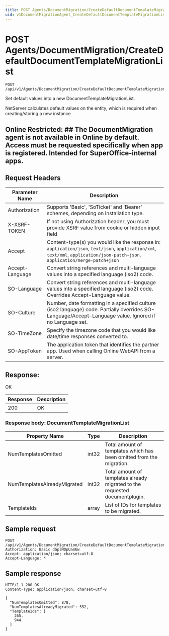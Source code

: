 ```yaml
---
title: POST Agents/DocumentMigration/CreateDefaultDocumentTemplateMigrationList
uid: v1DocumentMigrationAgent_CreateDefaultDocumentTemplateMigrationList
---
```


# POST Agents/DocumentMigration/CreateDefaultDocumentTemplateMigrationList

```http
POST /api/v1/Agents/DocumentMigration/CreateDefaultDocumentTemplateMigrationList
```

Set default values into a new DocumentTemplateMigrationList.


NetServer calculates default values on the entity, which is required when creating/storing a new instance


## Online Restricted: ## The DocumentMigration agent is not available in Online by default. Access must be requested specifically when app is registered. Intended for SuperOffice-internal apps.







## Request Headers

| Parameter Name | Description |
|----------------|-------------|
| Authorization  | Supports 'Basic', 'SoTicket' and 'Bearer' schemes, depending on installation type. |
| X-XSRF-TOKEN   | If not using Authorization header, you must provide XSRF value from cookie or hidden input field |
| Accept         | Content-type(s) you would like the response in: `application/json`, `text/json`, `application/xml`, `text/xml`, `application/json-patch+json`, `application/merge-patch+json` |
| Accept-Language | Convert string references and multi-language values into a specified language (iso2) code. |
| SO-Language | Convert string references and multi-language values into a specified language (iso2) code. Overrides Accept-Language value. |
| SO-Culture | Number, date formatting in a specified culture (iso2 language) code. Partially overrides SO-Language/Accept-Language value. Ignored if no Language set. |
| SO-TimeZone | Specify the timezone code that you would like date/time responses converted to. |
| SO-AppToken | The application token that identifies the partner app. Used when calling Online WebAPI from a server. |


## Response:

OK

| Response | Description |
|----------------|-------------|
| 200 | OK |

### Response body: DocumentTemplateMigrationList

| Property Name | Type |  Description |
|----------------|------|--------------|
| NumTemplatesOmitted | int32 | Total amount of templates which has been omitted from the migration. |
| NumTemplatesAlreadyMigrated | int32 | Total amount of templates already migrated to the requested documentplugin. |
| TemplateIds | array | List of IDs for templates to be migrated. |

## Sample request

```http!
POST /api/v1/Agents/DocumentMigration/CreateDefaultDocumentTemplateMigrationList
Authorization: Basic dGplMDpUamUw
Accept: application/json; charset=utf-8
Accept-Language: *
```

## Sample response

```http_
HTTP/1.1 200 OK
Content-Type: application/json; charset=utf-8

{
  "NumTemplatesOmitted": 878,
  "NumTemplatesAlreadyMigrated": 552,
  "TemplateIds": [
    265,
    944
  ]
}
```